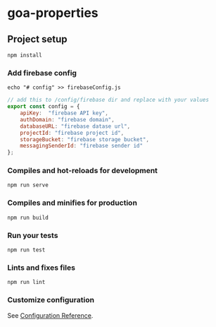 # goa-properties

## Project setup
```
npm install
```

### Add firebase config 
```
echo "# config" >> firebaseConfig.js
```
``` js
// add this to /config/firebase dir and replace with your values
export const config = {
	apiKey:  "firebase API key",
	authDomain: "firebase domain",
	databaseURL: "firebase datase url",
	projectId: "firebase project id",
	storageBucket: "firebase storage bucket",
	messagingSenderId: "firebase sender id"
};
```

### Compiles and hot-reloads for development
```
npm run serve
```

### Compiles and minifies for production
```
npm run build
```

### Run your tests
```
npm run test
```

### Lints and fixes files
```
npm run lint
```

### Customize configuration
See [Configuration Reference](https://cli.vuejs.org/config/).
